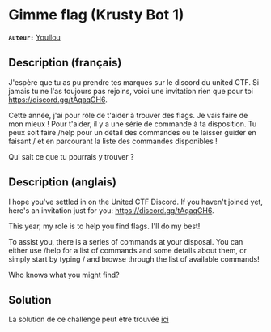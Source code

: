 # Gimme flag (Krusty Bot 1)

**`Auteur:`** [Youllou](https://youllou.com)

## Description (français)

J'espère que tu as pu prendre tes marques sur le discord du united CTF. Si jamais tu ne l'as toujours pas rejoins, voici une invitation rien que pour toi https://discord.gg/tAqaqGH6.

Cette année, j'ai pour rôle de t'aider à trouver des flags. Je vais faire de mon mieux !
Pour t'aider, il y a une série de commande à ta disposition. Tu peux soit faire /help pour un détail des commandes ou te laisser guider en faisant / et en parcourant la liste des commandes disponibles !

Qui sait ce que tu pourrais y trouver ?

## Description (anglais)

I hope you've settled in on the United CTF Discord. If you haven't joined yet, here's an invitation just for you: https://discord.gg/tAqaqGH6.

This year, my role is to help you find flags. I'll do my best!

To assist you, there is a series of commands at your disposal. You can either use /help for a list of commands and some details about them, or simply start by typing / and browse through the list of available commands!

Who knows what you might find?

## Solution

La solution de ce challenge peut être trouvée [ici](solution/)